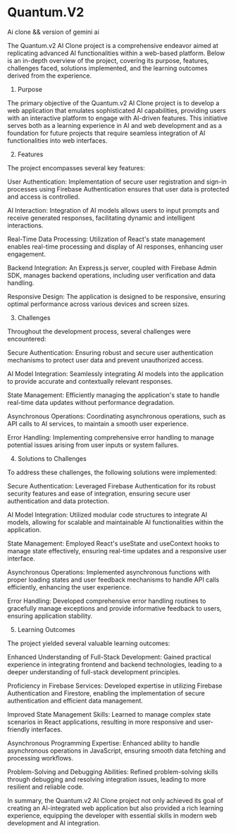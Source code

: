 # Quantum.V2
Ai clone &amp;&amp; version of gemini ai

The Quantum.v2 AI Clone project is a comprehensive endeavor aimed at replicating advanced AI functionalities within a web-based platform. Below is an in-depth overview of the project, covering its purpose, features, challenges faced, solutions implemented, and the learning outcomes derived from the experience.

1. Purpose

The primary objective of the Quantum.v2 AI Clone project is to develop a web application that emulates sophisticated AI capabilities, providing users with an interactive platform to engage with AI-driven features. This initiative serves both as a learning experience in AI and web development and as a foundation for future projects that require seamless integration of AI functionalities into web interfaces.

2. Features

The project encompasses several key features:

User Authentication: Implementation of secure user registration and sign-in processes using Firebase Authentication ensures that user data is protected and access is controlled.

AI Interaction: Integration of AI models allows users to input prompts and receive generated responses, facilitating dynamic and intelligent interactions.

Real-Time Data Processing: Utilization of React's state management enables real-time processing and display of AI responses, enhancing user engagement.

Backend Integration: An Express.js server, coupled with Firebase Admin SDK, manages backend operations, including user verification and data handling.

Responsive Design: The application is designed to be responsive, ensuring optimal performance across various devices and screen sizes.

3. Challenges

Throughout the development process, several challenges were encountered:

Secure Authentication: Ensuring robust and secure user authentication mechanisms to protect user data and prevent unauthorized access.

AI Model Integration: Seamlessly integrating AI models into the application to provide accurate and contextually relevant responses.

State Management: Efficiently managing the application's state to handle real-time data updates without performance degradation.

Asynchronous Operations: Coordinating asynchronous operations, such as API calls to AI services, to maintain a smooth user experience.

Error Handling: Implementing comprehensive error handling to manage potential issues arising from user inputs or system failures.

4. Solutions to Challenges

To address these challenges, the following solutions were implemented:

Secure Authentication: Leveraged Firebase Authentication for its robust security features and ease of integration, ensuring secure user authentication and data protection.

AI Model Integration: Utilized modular code structures to integrate AI models, allowing for scalable and maintainable AI functionalities within the application.

State Management: Employed React's useState and useContext hooks to manage state effectively, ensuring real-time updates and a responsive user interface.

Asynchronous Operations: Implemented asynchronous functions with proper loading states and user feedback mechanisms to handle API calls efficiently, enhancing the user experience.

Error Handling: Developed comprehensive error handling routines to gracefully manage exceptions and provide informative feedback to users, ensuring application stability.

5. Learning Outcomes

The project yielded several valuable learning outcomes:

Enhanced Understanding of Full-Stack Development: Gained practical experience in integrating frontend and backend technologies, leading to a deeper understanding of full-stack development principles.

Proficiency in Firebase Services: Developed expertise in utilizing Firebase Authentication and Firestore, enabling the implementation of secure authentication and efficient data management.

Improved State Management Skills: Learned to manage complex state scenarios in React applications, resulting in more responsive and user-friendly interfaces.

Asynchronous Programming Expertise: Enhanced ability to handle asynchronous operations in JavaScript, ensuring smooth data fetching and processing workflows.

Problem-Solving and Debugging Abilities: Refined problem-solving skills through debugging and resolving integration issues, leading to more resilient and reliable code.

In summary, the Quantum.v2 AI Clone project not only achieved its goal of creating an AI-integrated web application but also provided a rich learning experience, equipping the developer with essential skills in modern web development and AI integration.
